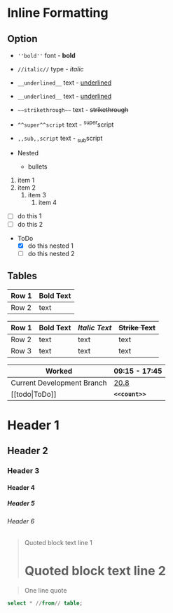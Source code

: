# Inline Formatting
## Option

- `''bold''` font - **bold**
- `//italic//` type - _italic_
- `__underlined__` text - <u>underlined</u>
- `__underlined__` text - <u>underlined</u>
- `~~strikethrough~~` text - ~~strikethrough~~
- `^^super^^script` text - <sup>super</sup>script
- `,,sub,,script` text - <sub>sub</sub>script

- Nested
	- bullets

1. item 1
1. item 2
	1. item 3
		1. item 4

- [ ] do this 1
- [ ] do this 2
- ToDo
	- [x] do this nested 1
	- [ ] do this nested 2

## Tables

Row 1 | **Bold Text**
--- | ---
Row 2 | text

Row 1 | **Bold Text** | _Italic Text_ | ~~Strike Text~~
--- | --- | --- | ---
Row 2 | text | text | text
Row 3 | text | text | text

Worked | **09:15 - 17:45**
--- | ---
Current Development Branch | [20.8](https://foobar.atlassian.net/wiki/spaces/MW/pages/12345678/Check+List)
[[todo\|ToDo]] | **`<<count>>`**

# Header 1
## Header 2
### Header 3
#### Header 4
##### Header 5
###### Header 6

> Quoted block text line 1
>
> # Quoted block text line 2

> One line quote

```sql
select * //from// table;
```
